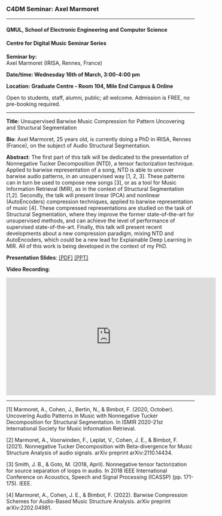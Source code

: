 ### C4DM Seminar: Axel Marmoret
-----------------

#### QMUL, School of Electronic Engineering and Computer Science

#### Centre for Digital Music Seminar Series

**Seminar by:**   
    Axel Marmoret (IRISA, Rennes, France)

**Date/time: Wednesday 16th of March, 3:00-4:00 pm**

**Location: Graduate Centre - Room 104, Mile End Campus & Online**

Open to students, staff, alumni, public; all welcome.
Admission is FREE, no pre-booking required.

-----------------

<b>Title</b>: Unsupervised Barwise Music Compression for Pattern Uncovering and Structural Segmentation

<b>Bio</b>: 
Axel Marmoret, 25 years old, is currently doing a PhD in IRISA, Rennes (France), on the subject of Audio Structural Segmentation.

<b>Abstract</b>:
The first part of this talk will be dedicated to the presentation of Nonnegative Tucker Decomposition (NTD), a tensor factorization technique. Applied to barwise representation of a song, NTD is able to uncover barwise audio patterns, in an unsupervised way [1, 2, 3]. These patterns can in turn be used to compose new songs [3], or as a tool for Music Information Retrieval (MIR), as in the context of Structural Segmentation [1,2].
Secondly, the talk will present linear (PCA) and nonlinear (AutoEncoders) compression techniques, applied to barwise representation of music [4]. These compressed representations are studied on the task of Structural Segmentation, where they improve the former state-of-the-art for unsupervised methods, and can achieve the level of performance of supervised state-of-the-art.
Finally, this talk will present recent developments about a new compression paradigm, mixing NTD and AutoEncoders, which could be a new lead for Explainable Deep Learning in MIR.
All of this work is being developed in the context of my PhD.

<b>Presentation Slides</b>: <a href="https://drive.google.com/file/d/1L315aWbZBE_OmO1vy0RUBwottBmdtChY/view?usp=sharing">[PDF]</a> <a href="https://docs.google.com/presentation/d/1Y7KZOd72a3jtnuN3SnVk0XnR4aUGy6Bj/edit?usp=sharing&ouid=106885667490850476381&rtpof=true&sd=true">[PPT]</a>

<b>Video Recording</b>: 

<iframe width="560" height="315" src="https://www.youtube.com/watch?v=DMPe79KLasg" frameborder="0" allowfullscreen></iframe>


-----------------

[1] Marmoret, A., Cohen, J., Bertin, N., & Bimbot, F. (2020, October). Uncovering Audio Patterns in Music with Nonnegative Tucker Decomposition for Structural Segmentation. In ISMIR 2020-21st International Society for Music Information Retrieval.

[2] Marmoret, A., Voorwinden, F., Leplat, V., Cohen, J. E., & Bimbot, F. (2021). Nonnegative Tucker Decomposition with Beta-divergence for Music Structure Analysis of audio signals. arXiv preprint arXiv:2110.14434.

[3] Smith, J. B., & Goto, M. (2018, April). Nonnegative tensor factorization for source separation of loops in audio. In 2018 IEEE International Conference on Acoustics, Speech and Signal Processing (ICASSP) (pp. 171-175). IEEE.

[4] Marmoret, A., Cohen, J. E., & Bimbot, F. (2022). Barwise Compression Schemes for Audio-Based Music Structure Analysis. arXiv preprint arXiv:2202.04981.

